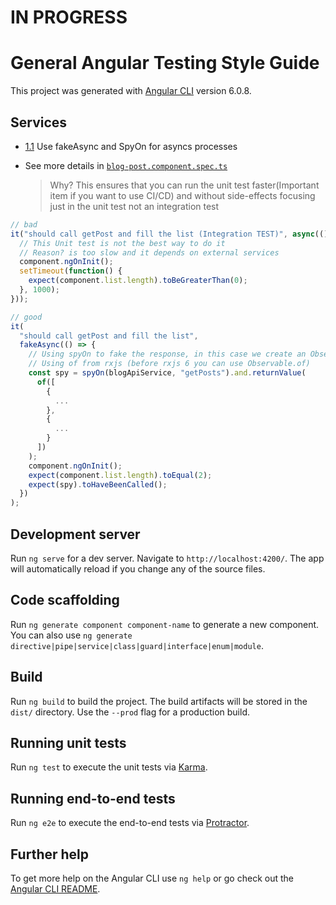 # IN PROGRESS

# General Angular Testing Style Guide 

This project was generated with [Angular CLI](https://github.com/angular/angular-cli) version 6.0.8.

## Services

- [1.1](#tdd-async-processes) Use fakeAsync and SpyOn for asyncs processes

- See more details in [`blog-post.component.spec.ts`](https://github.com/thiswallz/AngularTestStyleGuide/blob/master/src/app/blog/blog-post/blog-post.component.spec.ts)

  > Why? This ensures that you can run the unit test faster(Important item if you want to use CI/CD) and without side-effects focusing just in the unit test not an integration test

```javascript
// bad
it("should call getPost and fill the list (Integration TEST)", async(() => {
  // This Unit test is not the best way to do it
  // Reason? is too slow and it depends on external services
  component.ngOnInit();
  setTimeout(function() {
    expect(component.list.length).toBeGreaterThan(0);
  }, 1000);
}));

// good
it(
  "should call getPost and fill the list",
  fakeAsync(() => {
    // Using spyOn to fake the response, in this case we create an Observable
    // Using of from rxjs (before rxjs 6 you can use Observable.of)
    const spy = spyOn(blogApiService, "getPosts").and.returnValue(
      of([
        {
          ...
        },
        {
          ...
        }
      ])
    );
    component.ngOnInit();
    expect(component.list.length).toEqual(2);
    expect(spy).toHaveBeenCalled();
  })
);
```

## Development server

Run `ng serve` for a dev server. Navigate to `http://localhost:4200/`. The app will automatically reload if you change any of the source files.

## Code scaffolding

Run `ng generate component component-name` to generate a new component. You can also use `ng generate directive|pipe|service|class|guard|interface|enum|module`.

## Build

Run `ng build` to build the project. The build artifacts will be stored in the `dist/` directory. Use the `--prod` flag for a production build.

## Running unit tests

Run `ng test` to execute the unit tests via [Karma](https://karma-runner.github.io).

## Running end-to-end tests

Run `ng e2e` to execute the end-to-end tests via [Protractor](http://www.protractortest.org/).

## Further help

To get more help on the Angular CLI use `ng help` or go check out the [Angular CLI README](https://github.com/angular/angular-cli/blob/master/README.md).
